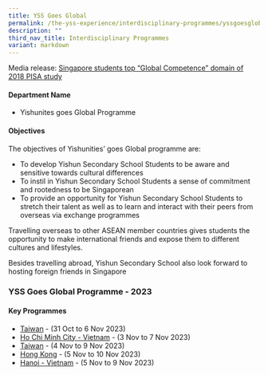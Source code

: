 ```yaml
---
title: YSS Goes Global
permalink: /the-yss-experience/interdisciplinary-programmes/yssgoesglobal/
description: ""
third_nav_title: Interdisciplinary Programmes
variant: markdown
---
```

Media release: [Singapore students top “Global Competence” domain of 2018 PISA study](/accolades/school/)

#### Department Name

*   Yishunites goes Global Programme 

#### Objectives

The objectives of Yishunities’ goes Global programme are:

*   To develop Yishun Secondary School Students to be aware and sensitive towards cultural differences
*   To instil in Yishun Secondary School Students a sense of commitment and rootedness to be Singaporean
*   To provide an opportunity for Yishun Secondary School Students to stretch their talent as well as to learn and interact with their peers from overseas via exchange programmes


Travelling overseas to other ASEAN member countries gives students the opportunity to make international friends and expose them to different cultures and lifestyles.


Besides travelling abroad, Yishun Secondary School also look forward to hosting foreign friends in Singapore


### YSS Goes Global Programme - 2023
#### Key Programmes

* [Taiwan](/taiwan1/) - (31 Oct to 6 Nov 2023)
* [Ho Chi Minh City - Vietnam](/vietnam/) - (3 Nov to 7 Nov 2023)
* [Taiwan](/taiwan2/) - (4 Nov to 9 Nov 2023)
* [Hong Kong](/hongkong/) - (5 Nov to 10 Nov 2023)
* [Hanoi - Vietnam](/hanoi/) - (5 Nov to 9 Nov 2023)